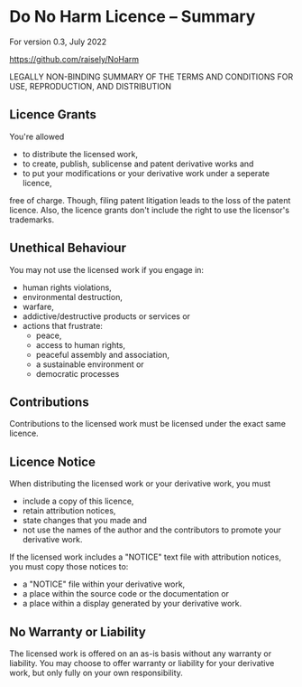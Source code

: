 # Do No Harm Licence – Summary

For version 0.3, July 2022

https://github.com/raisely/NoHarm

LEGALLY NON-BINDING SUMMARY OF THE TERMS AND CONDITIONS FOR USE, REPRODUCTION, AND DISTRIBUTION

## Licence Grants

You're allowed

- to distribute the licensed work,
- to create, publish, sublicense and patent derivative works and
- to put your modifications or your derivative work under a seperate licence,

free of charge. Though, filing patent litigation leads to the loss of the patent licence. Also, the licence grants don't include the right to use the licensor's trademarks.

## Unethical Behaviour

You may not use the licensed work if you engage in:

- human rights violations,
- environmental destruction,
- warfare,
- addictive/destructive products or services or
- actions that frustrate:
  * peace,
  * access to human rights,
  * peaceful assembly and association,
  * a sustainable environment or
  * democratic processes

## Contributions

Contributions to the licensed work must be licensed under the exact same licence.

## Licence Notice

When distributing the licensed work or your derivative work, you must

- include a copy of this licence,
- retain attribution notices,
- state changes that you made and
- not use the names of the author and the contributors to promote your derivative work.

If the licensed work includes a "NOTICE" text file with attribution notices, you must copy those notices to:

- a "NOTICE" file within your derivative work,
- a place within the source code or the documentation or
- a place within a display generated by your derivative work.

## No Warranty or Liability

The licensed work is offered on an as-is basis without any warranty or liability. You may choose to offer warranty or liability for your derivative work, but only fully on your own responsibility.
